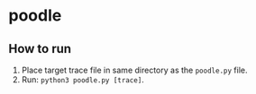 # poodle

## How to run

1. Place target trace file in same directory as the ``poodle.py`` file.
2. Run: ``python3 poodle.py [trace]``.
